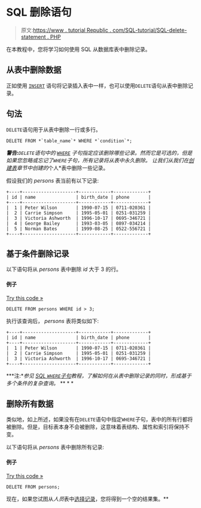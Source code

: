 # SQL 删除语句

> 原文:[https://www . tutorial Republic . com/SQL-tutorial/SQL-delete-statement . PHP](https://www.tutorialrepublic.com/sql-tutorial/sql-delete-statement.php)

在本教程中，您将学习如何使用 SQL 从数据库表中删除记录。

## 从表中删除数据

正如使用 [`INSERT`](sql-insert-statement.php) 语句将记录插入表中一样，也可以使用`DELETE`语句从表中删除记录。

## 句法

`DELETE`语句用于从表中删除一行或多行。

```
DELETE FROM *`table_name`* WHERE *`condition`*;
```

 ***警告:**`DELETE`语句中的 [`WHERE`](sql-where-clause.php) 子句指定应该删除哪些记录。然而它是可选的，但是如果您忽略或忘记了`WHERE`子句，所有记录将从表中永久删除。*  *让我们从我们在[创建表](sql-create-table-statement.php)章节中创建的*个人*表中删除一些记录。

假设我们的 *persons* 表当前有以下记录:

```
+----+--------------------+------------+-------------+
| id | name               | birth_date | phone       |
+----+--------------------+------------+-------------+
|  1 | Peter Wilson       | 1990-07-15 | 0711-020361 |
|  2 | Carrie Simpson     | 1995-05-01 | 0251-031259 |
|  3 | Victoria Ashworth  | 1996-10-17 | 0695-346721 |
|  4 | George Bailey      | 1993-03-05 | 0897-034214 |
|  5 | Norman Bates       | 1999-08-25 | 0522-556721 |
+----+--------------------+------------+-------------+

```

## 基于条件删除记录

以下语句将从 *persons* 表中删除 *id* 大于 3 的行。

#### 例子

[Try this code »](../codelab.php?topic=sql&file=delete-specific-rows "Try this code using online Editor")

```
DELETE FROM persons WHERE id > 3;
```

执行该查询后， *persons* 表将类似如下:

```
+----+--------------------+------------+-------------+
| id | name               | birth_date | phone       |
+----+--------------------+------------+-------------+
|  1 | Peter Wilson       | 1990-07-15 | 0711-020361 |
|  2 | Carrie Simpson     | 1995-05-01 | 0251-031259 |
|  3 | Victoria Ashworth  | 1996-10-17 | 0695-346721 |
+----+--------------------+------------+-------------+

```

 ***注:**参见 [SQL `WHERE`子句](sql-where-clause.php)教程，了解如何在从表中删除记录的同时，形成基于多个条件的复杂查询。*  ** * *

## 删除所有数据

类似地，如上所述，如果没有在`DELETE`语句中指定`WHERE`子句，表中的所有行都将被删除。但是，目标表本身不会被删除，这意味着表结构、属性和索引将保持不变。

以下语句将从 *persons* 表中删除所有记录:

#### 例子

[Try this code »](../codelab.php?topic=sql&file=delete-all-rows "Try this code using online Editor")

```
DELETE FROM persons;
```

现在，如果您试图从*人员*表中[选择记录](sql-select-statement.php)，您将得到一个空的结果集。**